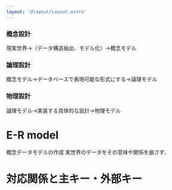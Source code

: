 ```yaml
---
layout: '@layout/Layout.astro'
---
```


### 概念設計
現実世界→（データ構造抽出、モデル化）→概念モデル
### 論理設計
概念モデル→データベースで表現可能な形式にする→論理モデル
### 物理設計
論理モデル→実装する具体的な設計→物理モデル

# E-R model
概念データモデルの作成
実世界のデータをその意味や関係を崩さず、
# 対応関係と主キー・外部キー
